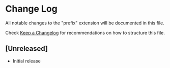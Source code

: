 # Change Log

All notable changes to the "prefix" extension will be documented in this file.

Check [Keep a Changelog](http://keepachangelog.com/) for recommendations on how to structure this file.

## [Unreleased]

- Initial release